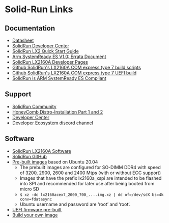 # Solid-Run Links

## Documentation

- [Datasheet](https://www.solid-run.com/wp-content/uploads/2021/01/HoneyComb-LX2-Datasheet.pdf)
- [SolidRun Developer Center](https://solidrun.atlassian.net/wiki/spaces/developer/overview)
- [SolidRun LX2 Quick Start Guide](https://solidrun.atlassian.net/wiki/spaces/developer/pages/197494288/HoneyComb%2BLX2%2BClearFog%2BCX%2BLX2%2BQuick%2BStart%2BGuide)
- [Arm SystemReady ES V1.0: Errata Document](https://armkeil.blob.core.windows.net/developer/Files/pdf/certificate-list/arm-systemready-errata-document-solidrun-lx2-ver6.pdf)
- [SolidRun LX2160A Developer Pages](https://solidrun.atlassian.net/wiki/spaces/developer/pages/197493977/LX2160A%2BBased%2BProducts)
- [Github SolidRun's LX2160A COM express type 7 build scripts](https://github.com/SolidRun/lx2160a_build)
- [Github SolidRun's LX2160A COM express type 7 UEFI build](https://github.com/SolidRun/lx2160a_uefi)
- [SolidRun is ARM SystemReady ES Compliant](https://www.solid-run.com/blog/articles/solidrun-joins-arms-systemready-compliant-partners/)

## Support

- [SolidRun Community](https://community.solid-run.com/c/nxp-lx2160/6)
- [HoneyComb Distro-Installation Part 1 and 2](https://community.solid-run.com/t/honeycomb-distro-installation-part-1-and-2/301)
- [Developer Center](http://developer.solid-run.com/)
- [Developer Ecosystem discord channel](https://discord.gg/yFnRAWF%20)

## Software

- [SolidRun LX2160A Software](https://solidrun.atlassian.net/wiki/spaces/developer/pages/197494345/LX2160A%2BSoftware)
- [SolidRun GitHub](https://github.com/SolidRun)
- [Pre-built images](https://images.solid-run.com/LX2k/lx2160a_build) based on Ubuntu 20.04
  - The prebuilt images are configured for SO-DIMM DDR4 with speed of 3200, 2900, 2600 and 2400 Mtps (with or without ECC support)
  - Images that have the prefix lx2160a\_xspi are intended to be flashed into SPI and recommended for later use after being booted from micro SD
  - `$ xz -dc lx2160acex7_2000_700_....img.xz | dd of=/dev/sdX bs=4k conv=fdatasync`
  - Ubuntu username and password are ‘root’ and ‘root’.
- [UEFI firmware pre-built](https://images.solid-run.com/LX2k/lx2160a_uefi)
- [Build your own image](https://github.com/SolidRun/lx2160a_build)
